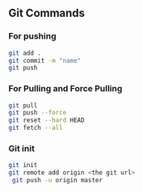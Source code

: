 ## Git Commands

### For pushing

```bash
git add .
git commit -m "name"
git push
```

### For Pulling and Force Pulling

```bash
git pull
git push --force
git reset --hard HEAD
git fetch --all
```

### Git init

```bash
git init
git remote add origin <the git url>
 git push -u origin master
```

